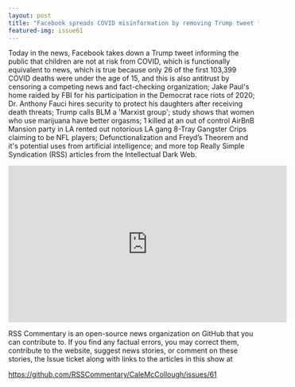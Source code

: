 ```yaml
---
layout: post
title: "Facebook spreads COVID misinformation by removing Trump tweet for 'spreading COVID misinformation'"
featured-img: issue61
---
```


Today in the news, Facebook takes down a Trump tweet informing the public that children are not at risk from COVID, which is functionally equivalent to news, which is true because only 26 of the first 103,399 COVID deaths were under the age of 15, and this is also antitrust by censoring a competing news and fact-checking organization; Jake Paul's home raided by FBI for his participation in the Democrat race riots of 2020; Dr. Anthony Fauci hires security to protect his daughters after receiving death threats; Trump calls BLM a 'Marxist group'; study shows that women who use marijuana have better orgasms; 1 killed at an out of control AirBnB Mansion party in LA rented out notorious LA gang  8-Tray Gangster Crips claiming to be NFL players; Defunctionalization and Freyd’s Theorem and it's potential uses from artificial intelligence; and more top Really Simple Syndication (RSS) articles from the Intellectual Dark Web.

<iframe width="560" height="315" src="https://www.youtube.com/embed/nI_Q89kr_PY
" frameborder="0" allow="accelerometer; autoplay; encrypted-media; gyroscope; picture-in-picture" allowfullscreen></iframe>

RSS Commentary is an open-source news organization on GitHub that you can contribute to. If you find any factual errors, you may correct them, contribute to the website, suggest news stories, or comment on these stories, the Issue ticket along with links to the articles in this show at 

<https://github.com/RSSCommentary/CaleMcCollough/issues/61>
